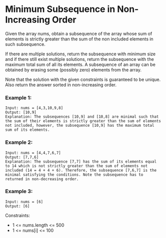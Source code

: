 # Minimum Subsequence in Non-Increasing Order

Given the array nums, obtain a subsequence of the array whose sum of elements is strictly greater than the sum of the non included elements in such subsequence.

If there are multiple solutions, return the subsequence with minimum size and if there still exist multiple solutions, return the subsequence with the maximum total sum of all its elements. A subsequence of an array can be obtained by erasing some (possibly zero) elements from the array.

Note that the solution with the given constraints is guaranteed to be unique. Also return the answer sorted in non-increasing order.

### Example 1:

```
Input: nums = [4,3,10,9,8]
Output: [10,9]
Explanation: The subsequences [10,9] and [10,8] are minimal such that the sum of their elements is strictly greater than the sum of elements not included, however, the subsequence [10,9] has the maximum total sum of its elements.
```

### Example 2:

```
Input: nums = [4,4,7,6,7]
Output: [7,7,6]
Explanation: The subsequence [7,7] has the sum of its elements equal to 14 which is not strictly greater than the sum of elements not included (14 = 4 + 4 + 6). Therefore, the subsequence [7,6,7] is the minimal satisfying the conditions. Note the subsequence has to returned in non-decreasing order.
```

### Example 3:

```
Input: nums = [6]
Output: [6]
```

Constraints:

- 1 <= nums.length <= 500
- 1 <= nums[i] <= 100
